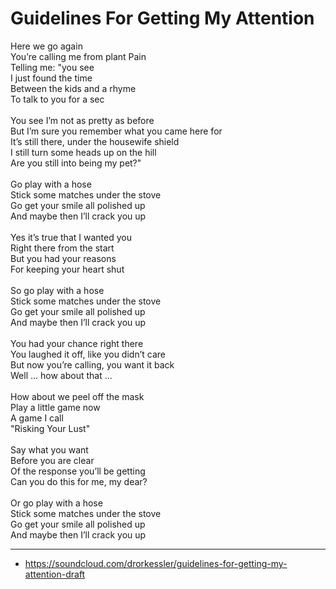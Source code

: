 # Guidelines For Getting My Attention

Here we go again\
You’re calling me from plant Pain\
Telling me: "you see\
I just found the time\
Between the kids and a rhyme\
To talk to you for a sec\
\
You see I’m not as pretty as before\
But I’m sure you remember what you came here for\
It’s still there, under the housewife shield\
I still turn some heads up on the hill\
Are you still into being my pet?"\
\
Go play with a hose\
Stick some matches under the stove\
Go get your smile all polished up\
And maybe then I’ll crack you up\
\
Yes it’s true that I wanted you\
Right there from the start\
But you had your reasons\
For keeping your heart shut\
\
So go play with a hose\
Stick some matches under the stove\
Go get your smile all polished up\
And maybe then I’ll crack you up\
\
You had your chance right there\
You laughed it off, like you didn’t care\
But now you’re calling, you want it back\
Well ... how about that ...\
\
How about we peel off the mask\
Play a little game now\
A game I call\
"Risking Your Lust"\
\
Say what you want\
Before you are clear\
Of the response you’ll be getting\
Can you do this for me, my dear?\
\
Or go play with a hose\
Stick some matches under the stove\
Go get your smile all polished up\
And maybe then I’ll crack you up

---
- https://soundcloud.com/drorkessler/guidelines-for-getting-my-attention-draft
